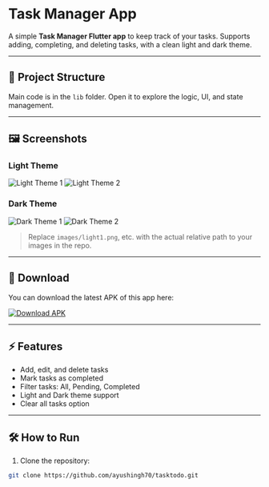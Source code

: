 # Task Manager App

A simple **Task Manager Flutter app** to keep track of your tasks. Supports adding, completing, and deleting tasks, with a clean light and dark theme.

---

## 📂 Project Structure
Main code is in the `lib` folder. Open it to explore the logic, UI, and state management.

---

## 🖼️ Screenshots

### Light Theme
![Light Theme 1](images/light1.png)
![Light Theme 2](images/light2.png)

### Dark Theme
![Dark Theme 1](images/dark1.png)
![Dark Theme 2](images/dark2.png)

> Replace `images/light1.png`, etc. with the actual relative path to your images in the repo.

---

## 📱 Download

You can download the latest APK of this app here:

[![Download APK](https://img.shields.io/badge/Download-APK-blue?style=for-the-badge&logo=android)](https://github.com/ayushingh70/tasktodo/releases/latest/download/app-release.apk)

---

## ⚡ Features
- Add, edit, and delete tasks
- Mark tasks as completed
- Filter tasks: All, Pending, Completed
- Light and Dark theme support
- Clear all tasks option

---

## 🛠️ How to Run
1. Clone the repository:
```bash
git clone https://github.com/ayushingh70/tasktodo.git

